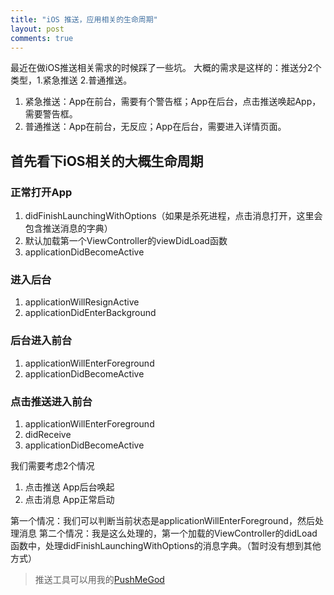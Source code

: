 ```yaml
---
title: "iOS 推送，应用相关的生命周期"
layout: post
comments: true
---
```

最近在做iOS推送相关需求的时候踩了一些坑。
大概的需求是这样的：推送分2个类型，1.紧急推送 2.普通推送。
1. 紧急推送：App在前台，需要有个警告框；App在后台，点击推送唤起App，需要警告框。
2. 普通推送：App在前台，无反应；App在后台，需要进入详情页面。

## 首先看下iOS相关的大概生命周期
### 正常打开App
1. didFinishLaunchingWithOptions（如果是杀死进程，点击消息打开，这里会包含推送消息的字典）
2. 默认加载第一个ViewController的viewDidLoad函数
3. applicationDidBecomeActive

### 进入后台
1. applicationWillResignActive
2. applicationDidEnterBackground

### 后台进入前台
1. applicationWillEnterForeground
2. applicationDidBecomeActive

### 点击推送进入前台
1. applicationWillEnterForeground
2. didReceive
3. applicationDidBecomeActive

我们需要考虑2个情况
1. 点击推送 App后台唤起
2. 点击消息 App正常启动

第一个情况：我们可以判断当前状态是applicationWillEnterForeground，然后处理消息
第二个情况：我是这么处理的，第一个加载的ViewController的didLoad函数中，处理didFinishLaunchingWithOptions的消息字典。（暂时没有想到其他方式）



> 推送工具可以用我的[PushMeGod](https://github.com/Dcell/PushMeGod)





